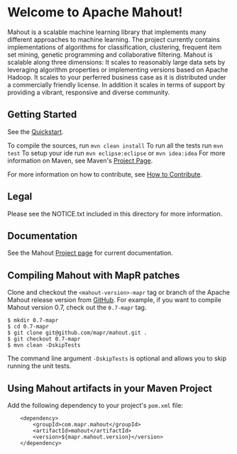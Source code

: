 # Welcome to Apache Mahout!

Mahout is a scalable machine learning library that implements many different
approaches to machine learning.  The project currently contains
implementations of algorithms for classification, clustering, frequent item
set mining, genetic programming and collaborative filtering. Mahout is 
scalable along three dimensions: It scales to reasonably large data sets by 
leveraging algorithm properties or implementing versions based on Apache 
Hadoop. It scales to your perferred business case as it is distributed under 
a commercially friendly license. In addition it scales in terms of support 
by providing a vibrant, responsive and diverse community.
 
## Getting Started

See the [Quickstart](https://cwiki.apache.org/MAHOUT/quickstart.html).

To compile the sources, run `mvn clean install`
To run all the tests run `mvn test`
To setup your ide run `mvn eclipse:eclipse` or `mvn idea:idea`
For more information on Maven, see Maven's [Project Page](http://maven.apache.org).

For more information on how to contribute, see [How to Contribute](https://cwiki.apache.org/confluence/display/MAHOUT/How+To+Contribute).

## Legal

Please see the NOTICE.txt included in this directory for more information.

## Documentation

See the Mahout [Project page](http://mahout.apache.org/) for current documentation.

## Compiling Mahout with MapR patches

Clone and checkout the `<mahout-version>-mapr` tag or branch of the Apache Mahout 
release version from [GitHub](https://github.com/mapr/mahout). For example,
if you want to compile Mahout version 0.7, check out the `0.7-mapr` tag.

	$ mkdir 0.7-mapr
	$ cd 0.7-mapr
	$ git clone git@github.com/mapr/mahout.git .
	$ git checkout 0.7-mapr
	$ mvn clean -DskipTests

The command line argument `-DskipTests` is optional and allows you to skip running 
the unit tests.

## Using Mahout artifacts in your Maven Project

Add the following dependency to your project's `pom.xml` file:

		<dependency>
			<groupId>com.mapr.mahout</groupId>
  			<artifactId>mahout</artifactId>
			<version>${mapr.mahout.version}</version>
		</dependency>